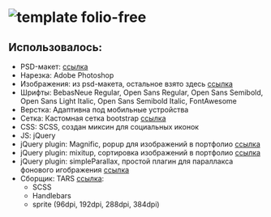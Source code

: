 # ![template folio-free](https://raw.githubusercontent.com/kopo4eweb/template-folio-free/screen.png)

## Использовалось:

+ PSD-макет: [ссылка](http://theuncreativelab.com/portfolio/folio-one-page-theme/)
+ Нарезка: Adobe Photoshop
+ Изображения: из psd-макета, остальное взято здесь [ссылка](https://www.pexels.com/search/people/)
+ Шрифты: BebasNeue Regular, Open Sans Regular, Open Sans Semibold, Open Sans Light Italic, Open Sans Semibold Italic, FontAwesome
+ Верстка: Адаптивна под мобильные устройства
+ Сетка: Кастомная сетка bootstrap [ссылка](http://getbootstrap.com/customize/?id=da9badbe2e35f86d1152)
+ CSS: SCSS, создан миксин для социальных иконок
+ JS: jQuery
+ jQuery plugin: Magnific, popup для изображений в портфолио [ссылка](http://dimsemenov.com/plugins/magnific-popup/)
+ jQuery plugin: mixitup, сортировка изображений в портфолио [ссылка](https://mixitup.kunkalabs.com/)
+ jQuery plugin: simpleParallax, простой плагин для параллакса фонового игображения [ссылка](http://kopo4eweb.github.io/simpleParallax/)
+ Сборщик: TARS [ссылка](https://github.com/tars/tars-cli):
    + SCSS
    + Handlebars
    + sprite (96dpi, 192dpi, 288dpi, 384dpi)


